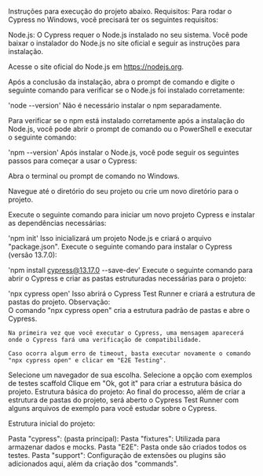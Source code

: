 Instruções para execução do projeto abaixo.
Requisitos:
Para rodar o Cypress no Windows, você precisará ter os seguintes requisitos:

Node.js: O Cypress requer o Node.js instalado no seu sistema.
Você pode baixar o instalador do Node.js no site oficial e seguir as instruções para instalação.

Acesse o site oficial do Node.js em https://nodejs.org.

Após a conclusão da instalação, abra o prompt de comando e digite o seguinte comando para verificar se o Node.js foi instalado corretamente:

'node --version'
Não é necessário instalar o npm separadamente.

Para verificar se o npm está instalado corretamente após a instalação do Node.js, você pode abrir o prompt de comando ou o PowerShell e executar o seguinte comando:

'npm --version'
Após instalar o Node.js, você pode seguir os seguintes passos para começar a usar o Cypress:

Abra o terminal ou prompt de comando no Windows.

Navegue até o diretório do seu projeto ou crie um novo diretório para o projeto.

Execute o seguinte comando para iniciar um novo projeto Cypress e instalar as dependências necessárias:

'npm init'
Isso inicializará um projeto Node.js e criará o arquivo "package.json".
Execute o seguinte comando para instalar o Cypress (versão 13.7.0):

'npm install cypress@13.17.0 --save-dev'
Execute o seguinte comando para abrir o Cypress e criar as pastas estruturadas necessárias para o projeto:

'npx cypress open'
Isso abrirá o Cypress Test Runner e criará a estrutura de pastas do projeto.
Observação: <br/> 
    O comando "npx cypress open" cria a estrutura padrão de pastas e abre o Cypress.

    Na primeira vez que você executar o Cypress, uma mensagem aparecerá onde o Cypress fará uma verificação de compatibilidade.

    Caso ocorra algum erro de timeout, basta executar novamente o comando "npx cypress open" e clicar em "E2E Testing".
Selecione um navegador de sua escolha. Selecione a opção com exemplos de testes scaffold
Clique em "Ok, got it" para criar a estrutura básica do projeto.
Estrutura básica do projeto: Ao final do processo, além de criar a estrutura de pastas do projeto, será aberto o Cypress Test Runner com alguns arquivos de exemplo para você estudar sobre o Cypress.

Estrutura inicial do projeto:

Pasta "cypress": (pasta principal):
Pasta "fixtures": Utilizada para armazenar dados e mocks.
Pasta "E2E": Pasta onde são criados todos os testes.
Pasta "support": Configuração de extensões ou plugins são adicionados aqui, além da criação dos "commands".